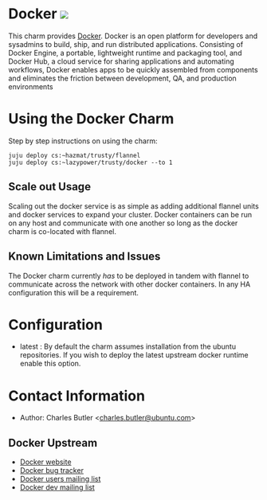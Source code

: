 # Docker ![](https://d3oypxn00j2a10.cloudfront.net/0.12.10/img/nav/docker-logo-loggedout.png)



This charm provides [Docker](http://docker.io). Docker is an open platform for
developers and sysadmins to build, ship, and run distributed applications.
Consisting of Docker Engine, a portable, lightweight runtime and packaging tool,
and Docker Hub, a cloud service for sharing applications and automating
workflows, Docker enables apps to be quickly assembled from components and
eliminates the friction between development, QA, and production environments


# Using the Docker Charm

Step by step instructions on using the charm:

    juju deploy cs:~hazmat/trusty/flannel
    juju deploy cs:~lazypower/trusty/docker --to 1

## Scale out Usage

Scaling out the docker service is as simple as adding additional flannel units
and docker services to expand your cluster. Docker containers can be run on any
host and communicate with one another so long as the docker charm is co-located
with flannel.

## Known Limitations and Issues

The Docker charm currently *has* to be deployed in tandem with flannel to
communicate across the network with other docker containers. In any HA
configuration this will be a requirement.

# Configuration

- latest : By default the charm assumes installation from the ubuntu
repositories. If you wish to deploy the latest upstream docker runtime enable
this option.

# Contact Information

- Author: Charles Butler &lt;[charles.butler@ubuntu.com](mailto:charles.butler@ubuntu.com)&gt;

## Docker Upstream

- [Docker website](http://docker.io)
- [Docker bug tracker](http://github.com/docker/docker/issues)
- [Docker users mailing list](https://groups.google.com/forum/?fromgroups#!forum/docker-users)
- [Docker dev mailing list](https://groups.google.com/forum/?fromgroups#!forum/docker-dev)
